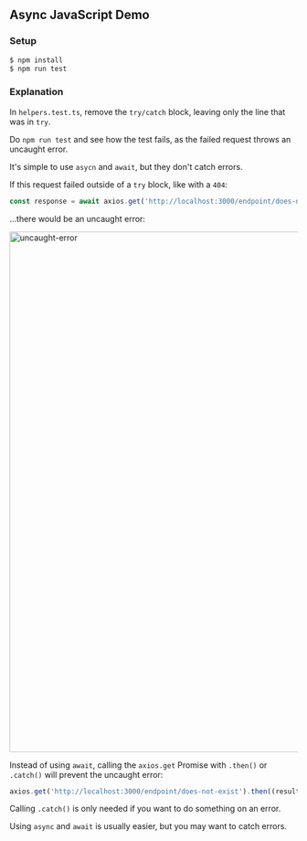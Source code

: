 ## Async JavaScript Demo

### Setup

```sh
$ npm install
$ npm run test
```

### Explanation

In `helpers.test.ts`, remove the `try/catch` block, leaving only the line that was in `try`.

Do `npm run test` and see how the test fails, as the failed request throws an uncaught error.

It's simple to use `asycn` and `await`, but they don't catch errors.

If this request failed outside of a `try` block, like with a `404`:

```js
const response = await axios.get('http://localhost:3000/endpoint/does-not-exist');
```

...there would be an uncaught error:

<img width="911" alt="uncaught-error" src="https://user-images.githubusercontent.com/4063887/88448568-c9db3980-ce04-11ea-8090-09493381762e.png">

Instead of using `await`, calling the `axios.get` Promise with `.then()` or `.catch()` will prevent the uncaught error:

```js
axios.get('http://localhost:3000/endpoint/does-not-exist').then((result) => console.log(result));
```

Calling `.catch()` is only needed if you want to do something on an error.

Using `async` and `await` is usually easier, but you may want to catch errors.
